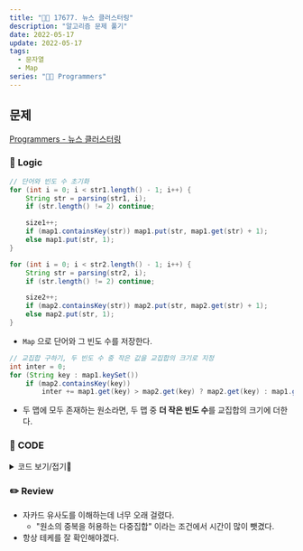 ```yaml
---
title: "👩‍💻 17677. 뉴스 클러스터링"
description: "알고리즘 문제 풀기"
date: 2022-05-17
update: 2022-05-17
tags:
  - 문자열
  - Map
series: "👩‍💻 Programmers"
---
```


## 문제
[Programmers - 뉴스 클러스터링](https://programmers.co.kr/learn/courses/30/lessons/17677)

### 📍 **Logic**

```java
// 단어와 빈도 수 초기화
for (int i = 0; i < str1.length() - 1; i++) {
    String str = parsing(str1, i);
    if (str.length() != 2) continue;

    size1++;
    if (map1.containsKey(str)) map1.put(str, map1.get(str) + 1);
    else map1.put(str, 1);
}

for (int i = 0; i < str2.length() - 1; i++) {
    String str = parsing(str2, i);
    if (str.length() != 2) continue;

    size2++;
    if (map2.containsKey(str)) map2.put(str, map2.get(str) + 1);
    else map2.put(str, 1);
}
```
- `Map` 으로 단어와 그 빈도 수를 저장한다.

```java
// 교집합 구하기, 두 빈도 수 중 작은 값을 교집합의 크기로 지정
int inter = 0;
for (String key : map1.keySet())
    if (map2.containsKey(key))
        inter += map1.get(key) > map2.get(key) ? map2.get(key) : map1.get(key);
```
- 두 맵에 모두 존재하는 원소라면, 두 맵 중 **더 작은 빈도 수**를 교집합의 크기에 더한다.

### 📄 **CODE**

<details>
  <summary>코드 보기/접기💫</summary>
    <div markdown="1">

	import java.util.*;

    class Solution {
        public int solution(String str1, String str2) {
            Map<String, Integer> map1 = new HashMap<>();
            Map<String, Integer> map2 = new HashMap<>();
            
            str1 = str1.toLowerCase();
            str2 = str2.toLowerCase();

            int size1 = 0;
            int size2 = 0;

            // 단어와 빈도 수 초기화
            for (int i = 0; i < str1.length() - 1; i++) {
                String str = parsing(str1, i);
                if (str.length() != 2) continue;

                size1++;
                if (map1.containsKey(str)) map1.put(str, map1.get(str) + 1);
                else map1.put(str, 1);
            }

            for (int i = 0; i < str2.length() - 1; i++) {
                String str = parsing(str2, i);
                if (str.length() != 2) continue;

                size2++;
                if (map2.containsKey(str)) map2.put(str, map2.get(str) + 1);
                else map2.put(str, 1);
            }

            // 교집합 구하기, 두 빈도 수 중 작은 값을 교집합의 크기로 지정
            int inter = 0;
            for (String key : map1.keySet())
                if (map2.containsKey(key))
                    inter += map1.get(key) > map2.get(key) ? map2.get(key) : map1.get(key);
            
            // 두 집합이 모두 공집합인 경우 J = 1
            if (map1.size() == 0 && map2.size() == 0) return 65536;
            
            float j = (float) inter / (float) (size1 + size2 - inter);

            int answer = (int) (j * 65536);

            return answer;
        }

        private String parsing(String str, int i) {
            return str.substring(i, i+2).replaceAll("[^a-zA-Z]","");
        }
    }
  	</div>
</details>

### ✏️ **Review**
- 자카드 유사도를 이해하는데 너무 오래 걸렸다. 
  - "원소의 중복을 허용하는 다중집합" 이라는 조건에서 시간이 많이 뺏겼다.
- 항상 테케를 잘 확인해야겠다.